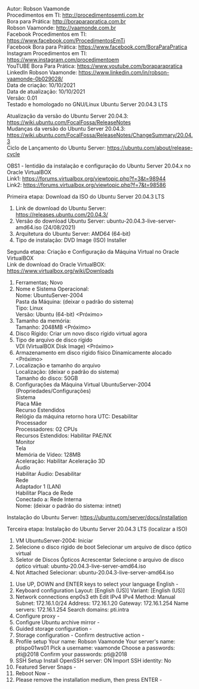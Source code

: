 Autor: Robson Vaamonde<br>
Procedimentos em TI: http://procedimentosemti.com.br<br>
Bora para Prática: http://boraparapratica.com.br<br>
Robson Vaamonde: http://vaamonde.com.br<br>
Facebook Procedimentos em TI: https://www.facebook.com/ProcedimentosEmTi<br>
Facebook Bora para Prática: https://www.facebook.com/BoraParaPratica<br>
Instagram Procedimentos em TI: https://www.instagram.com/procedimentoem<br>
YouTUBE Bora Para Prática: https://www.youtube.com/boraparapratica<br>
LinkedIn Robson Vaamonde: https://www.linkedin.com/in/robson-vaamonde-0b029028/<br>
Data de criação: 10/10/2021<br>
Data de atualização: 10/10/2021<br>
Versão: 0.01<br>
Testado e homologado no GNU/Linux Ubuntu Server 20.04.3 LTS

Atualização da versão do Ubuntu Server 20.04.3: https://wiki.ubuntu.com/FocalFossa/ReleaseNotes<br>
Mudanças da versão do Ubuntu Server 20.04.3: https://wiki.ubuntu.com/FocalFossa/ReleaseNotes/ChangeSummary/20.04.3<br>
Ciclo de Lançamento do Ubuntu Server: https://ubuntu.com/about/release-cycle

OBS1 - lentidão da instalação e configuração do Ubuntu Server 20.04.x no Oracle VirtualBOX<br>
Link1: https://forums.virtualbox.org/viewtopic.php?f=3&t=98944<br>
Link2: https://forums.virtualbox.org/viewtopic.php?f=7&t=98586<br>

Primeira etapa: Download da ISO do Ubuntu Server 20.04.3 LTS
01. Link de download do Ubuntu Server: https://releases.ubuntu.com/20.04.3/
02. Versão do download Ubuntu Server: ubuntu-20.04.3-live-server-amd64.iso (24/08/2021)
03. Arquitetura do Ubuntu Server: AMD64 (64-bit)
04. Tipo de instalação: DVD Image (ISO) Installer

Segunda etapa: Criação e Configuração da Máquina Virtual no Oracle VirtualBOX<br>
Link de download do Oracle VirtualBOX: https://www.virtualbox.org/wiki/Downloads
01. Ferramentas;
		Novo
02. Nome e Sistema Operacional:<br>
		Nome: UbuntuServer-2004<br>
		Pasta da Máquina: (deixar o padrão do sistema) <br>
		Tipo: Linux<br>
		Versão: Ubuntu (64-bit)
	<Próximo>
03. Tamanho da memória:<br>
		Tamanho: 2048MB
	<Próximo>
04. Disco Rígido:
		Criar um novo disco rígido virtual agora
	<Criar>
05. Tipo de arquivo de disco rígido<br>
		VDI (VirtualBOX Disk Image)
	<Próximo>
06. Armazenamento em disco rígido físico
		Dinamicamente alocado
	<Próximo>
07. Localização e tamanho do arquivo<br>
		Localização: (deixar o padrão do sistema)<br>
		Tamanho do disco: 50GB
	<Criar>
08. Configurações da Máquina Virtual UbuntuServer-2004 (Propriedades/Configurações)<br>
	Sistema<br>
		Placa Mãe<br>
			Recurso Estendidos<br>
				Relógio da máquina retorno hora UTC: Desabilitar<br>
		Processador<br>
			Processadores: 02 CPUs<br>
			Recursos Estendidos: Habilitar PAE/NX<br>
	Monitor<br>
		Tela<br>
			Memória de Vídeo: 128MB<br>
			Aceleração: Habilitar Aceleração 3D<br>
	Áudio<br>
		Habilitar Áudio: Desabilitar<br>
	Rede<br>
		Adaptador 1 (LAN)<br>
			Habilitar Placa de Rede<br>
			Conectado a: Rede Interna<br>
			Nome: (deixar o padrão do sistema: intnet)<br>
<OK>

Instalação do Ubuntu Server: https://ubuntu.com/server/docs/installation

Terceira etapa: Instalação do Ubuntu Server 20.04.3 LTS (localizar a ISO)
01. VM UbuntuServer-2004: Iniciar
02. Selecione o disco rígido de boot
		Selecionar um arquivo de disco óptico virtual
03. Seletor de Discos Ópticos
		Acrescentar
		Selecione o arquivo de disco óptico virtual: ubuntu-20.04.3-live-server-amd64.iso
	<Abrir>
04. Not Attached
		Selecionar: ubuntu-20.04.3-live-server-amd64.iso
	<Escolher>
<Iniciar>

01. Use UP, DOWN and ENTER keys to select your language 
		English - <Enter>
02. Keyboard configuration
		Layout: [English (US)]
		Variant: [English (US)]
	<Done>
03. Network connections
		enp0s3 eth <Enter>
			Edit IPv4 <Enter>
				IPv4 Method: Manual <Enter>
					Subnet: 172.16.1.0/24 <Tab>
					Address: 172.16.1.20 <Tab>
					Gateway: 172.16.1.254 <Tab>
					Name servers: 172.16.1.254 <Tab>
					Search domains: pti.intra
				<Save>
	<Done>
04. Configure proxy - <Done>
05. Configure Ubuntu archive mirror - <Done>
06. Guided storage configuration - <Done>
07. Storage configuration - <Done>
		Confirm destructive action - <Continue>
08. Profile setup
		Your name: Robson Vaamonde <Tab>
		Your server's name: ptispo01ws01 <Tab>
		Pick a username: vaamonde <Tab>
		Choose a passwords: pti@2018 <Tab>
		Confirm your passwords: pti@2018
	<Done>
09. SSH Setup
		Install OpenSSH server: ON <Space>
		Import SSH identity: No <Tab>
	<Done>
10. Featured Server Snaps - <Done>
11. Reboot Now - <Enter>
12. Please remove the installation medium, then press ENTER - <Enter>
